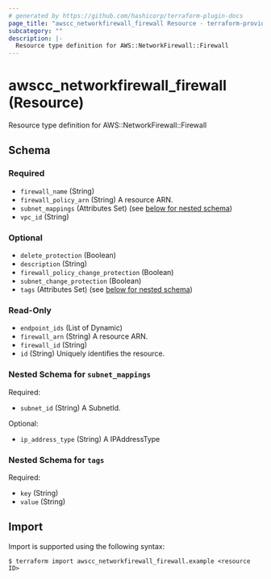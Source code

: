 ```yaml
---
# generated by https://github.com/hashicorp/terraform-plugin-docs
page_title: "awscc_networkfirewall_firewall Resource - terraform-provider-awscc"
subcategory: ""
description: |-
  Resource type definition for AWS::NetworkFirewall::Firewall
---
```


# awscc_networkfirewall_firewall (Resource)

Resource type definition for AWS::NetworkFirewall::Firewall



<!-- schema generated by tfplugindocs -->
## Schema

### Required

- `firewall_name` (String)
- `firewall_policy_arn` (String) A resource ARN.
- `subnet_mappings` (Attributes Set) (see [below for nested schema](#nestedatt--subnet_mappings))
- `vpc_id` (String)

### Optional

- `delete_protection` (Boolean)
- `description` (String)
- `firewall_policy_change_protection` (Boolean)
- `subnet_change_protection` (Boolean)
- `tags` (Attributes Set) (see [below for nested schema](#nestedatt--tags))

### Read-Only

- `endpoint_ids` (List of Dynamic)
- `firewall_arn` (String) A resource ARN.
- `firewall_id` (String)
- `id` (String) Uniquely identifies the resource.

<a id="nestedatt--subnet_mappings"></a>
### Nested Schema for `subnet_mappings`

Required:

- `subnet_id` (String) A SubnetId.

Optional:

- `ip_address_type` (String) A IPAddressType


<a id="nestedatt--tags"></a>
### Nested Schema for `tags`

Required:

- `key` (String)
- `value` (String)

## Import

Import is supported using the following syntax:

```shell
$ terraform import awscc_networkfirewall_firewall.example <resource ID>
```
